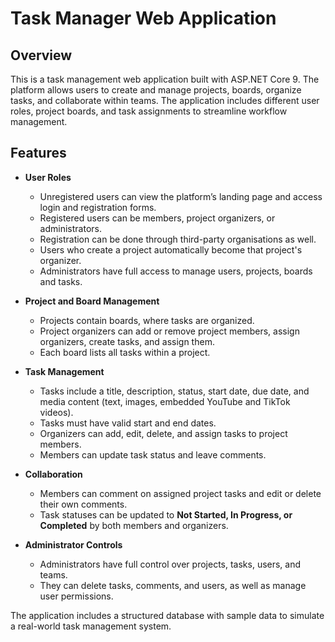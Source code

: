 # Task Manager Web Application  

## Overview  
This is a task management web application built with ASP.NET Core 9. The platform allows users to create and manage projects, boards, organize tasks, and collaborate within teams. The application includes different user roles, project boards, and task assignments to streamline workflow management.  

## Features  

- **User Roles**  
  - Unregistered users can view the platform’s landing page and access login and registration forms.  
  - Registered users can be members, project organizers, or administrators.
  - Registration can be done through third-party organisations as well.  
  - Users who create a project automatically become that project's organizer.  
  - Administrators have full access to manage users, projects, boards and tasks.  

- **Project and Board Management**  
  - Projects contain boards, where tasks are organized.  
  - Project organizers can add or remove project members, assign organizers, create tasks, and assign them.  
  - Each board lists all tasks within a project.  

- **Task Management**  
  - Tasks include a title, description, status, start date, due date, and media content (text, images, embedded YouTube and TikTok videos).  
  - Tasks must have valid start and end dates.  
  - Organizers can add, edit, delete, and assign tasks to project members.  
  - Members can update task status and leave comments.  

- **Collaboration**  
  - Members can comment on assigned project tasks and edit or delete their own comments.  
  - Task statuses can be updated to **Not Started, In Progress, or Completed** by both members and organizers.  

- **Administrator Controls**  
  - Administrators have full control over projects, tasks, users, and teams.  
  - They can delete tasks, comments, and users, as well as manage user permissions.  

The application includes a structured database with sample data to simulate a real-world task management system.
